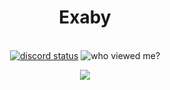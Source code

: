 <div align="center">
  <h1>Exaby</h1>
  <br>
  <a href='https://discord.com/users/584752051163103243' target='_blank'><img alt="discord status" src="https://api.statusbadges.me/badge/status/584752051163103243" /></a>
  <img alt="who viewed me?" src="https://komarev.com/ghpvc/?username=Exaby" />
  
  <p align="center">
    <a href="https://skillicons.dev">
      <img src='https://skillicons.dev/icons?i=go,ts,docker,cloudflare,nodejs,discord,bots,js,linux,md,sass,workers,bash,html,angular' />
    </a>
  </p>
</div>
